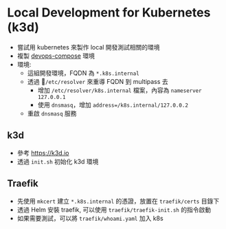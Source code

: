 # Local Development for Kubernetes (k3d)

- 嘗試用 kubernetes 來製作 local 開發測試相關的環境
- 複製 [devops-compose](https://github.com/metavige/devops-compose) 環境
- 環境:
  - 這組開發環境，FQDN 為 `*.k8s.internal`
  - 透過 `/etc/resolver` 來重導 FQDN 到 multipass 去
    - 增加 `/etc/resolver/k8s.internal` 檔案，內容為 `nameserver 127.0.0.1`
    - 使用 `dnsmasq`，增加 `address=/k8s.internal/127.0.0.2`
  - 重啟 `dnsmasq` 服務

## k3d

- 參考 https://k3d.io
- 透過 `init.sh` 初始化 k3d 環境

## Traefik

- 先使用 `mkcert` 建立 `*.k8s.internal` 的憑證，放置在 `traefik/certs` 目錄下
- 透過 Helm 安裝 traefik, 可以使用 `traefik/traefik-init.sh` 的指令啟動
- 如果需要測試，可以將 `traefik/whoami.yaml` 加入 k8s
